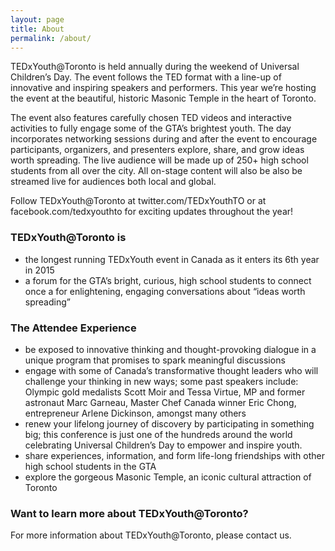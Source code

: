 ```yaml
---
layout: page
title: About
permalink: /about/
---
```


TEDxYouth@Toronto is held annually during the weekend of Universal Children’s Day. The event follows the TED format with a line-up of innovative and inspiring speakers and performers. This year we’re hosting the event at the beautiful, historic Masonic Temple in the heart of Toronto.

The event also features carefully chosen TED videos and interactive activities to fully engage some of the GTA’s brightest youth. The day incorporates networking sessions during and after the event to encourage participants, organizers, and presenters explore, share, and grow ideas worth spreading. The live audience will be made up of 250+ high school students from all over the city. All on-stage content will also be also be streamed live for audiences both local and global.

Follow TEDxYouth@Toronto at twitter.com/TEDxYouthTO or at facebook.com/tedxyouthto for exciting updates throughout the year!

### TEDxYouth@Toronto is

* the longest running TEDxYouth event in Canada as it enters its 6th year in 2015
* a forum for the GTA’s bright, curious, high school students to connect once a for enlightening, engaging conversations about “ideas worth spreading”

### The Attendee Experience

* be exposed to innovative thinking and thought-provoking dialogue in a unique program that promises to spark meaningful discussions
* engage with some of Canada’s transformative thought leaders who will challenge your thinking in new ways; some past speakers include: Olympic gold medalists Scott Moir and Tessa Virtue, MP and former astronaut Marc Garneau, Master Chef Canada winner Eric Chong, entrepreneur Arlene Dickinson, amongst many others
* renew your lifelong journey of discovery by participating in something big; this conference is just one of the hundreds around the world celebrating Universal Children’s Day to empower and inspire youth.
* share experiences, information, and form life-long friendships with other high school students in the GTA
* explore the gorgeous Masonic Temple, an iconic cultural attraction of Toronto

### Want to learn more about TEDxYouth@Toronto?

For more information about TEDxYouth@Toronto, please contact us.
